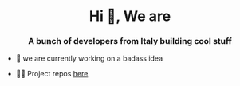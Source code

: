 <h1 align="center">Hi 👋, We are </h1>
<h3 align="center">A bunch of developers from Italy building cool stuff</h3>

- 🔭 we are currently working on a badass idea

- 👨‍💻 Project repos [here](https://github.com/orgs/bettercallsaullegal/repositories)

